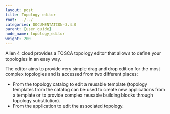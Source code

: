 ```yaml
---
layout: post
title: Topology editor
root: ../../
categories: DOCUMENTATION-3.4.0
parent: [user_guide]
node_name: topology_editor
weight: 200
---
```


Alien 4 cloud provides a TOSCA topology editor that allows to define your topologies in an easy way.

The editor aims to provide very simple drag and drop edition for the most complex topologies and is accessed from two different places:

* From the topology catalog to edit a reusable template (topology templates from the catalog can be used to create new applications from a template or to provide complex reusable building blocks through topology substitution).
* From the application to edit the associated topology.
